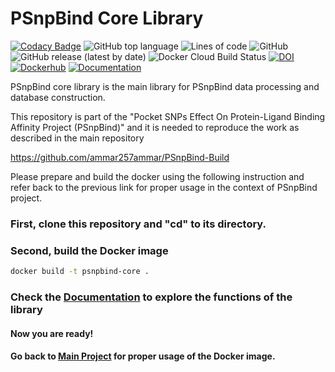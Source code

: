 # PSnpBind Core Library

[![Codacy Badge](https://app.codacy.com/project/badge/Grade/f88127b901bd40b48b9a3bab4b309703)](https://www.codacy.com/gh/ammar257ammar/psnpbind-core/dashboard?utm_source=github.com&amp;utm_medium=referral&amp;utm_content=ammar257ammar/psnpbind-core&amp;utm_campaign=Badge_Grade) ![GitHub top language](https://img.shields.io/github/languages/top/ammar257ammar/psnpbind-core) ![Lines of code](https://img.shields.io/tokei/lines/github/ammar257ammar/psnpbind-core) ![GitHub](https://img.shields.io/github/license/ammar257ammar/psnpbind-core) ![GitHub release (latest by date)](https://img.shields.io/github/v/release/ammar257ammar/psnpbind-core) ![Docker Cloud Build Status](https://img.shields.io/docker/cloud/build/aammar/psnpbind-core) [![DOI](https://zenodo.org/badge/227237183.svg)](https://zenodo.org/badge/latestdoi/227237183) [![Dockerhub](https://img.shields.io/badge/dockerhub-aammar%2Fpsnpbind--core-green)](https://hub.docker.com/r/aammar/psnpbind-core) [![Documentation](https://img.shields.io/badge/Documentation-Javadoc-blue)](https://ammar257ammar.github.io/psnpbind-core/)

PSnpBind core library is the main library for PSnpBind data processing and database construction.

This repository is part of the "Pocket SNPs Effect On Protein-Ligand Binding Affinity Project (PSnpBind)" and it is needed to reproduce the work as described in the main repository 

https://github.com/ammar257ammar/PSnpBind-Build

Please prepare and build the docker using the following instruction and refer back to the previous link for proper usage in the context of PSnpBind project.

### First, clone this repository and "cd" to its directory.

### Second, build the Docker image

```bash
docker build -t psnpbind-core .
```

### Check the [Documentation](https://ammar257ammar.github.io/psnpbind-core/) to explore the functions of the library

#### Now you are ready! 

#### Go back to [Main Project](https://github.com/ammar257ammar/pocket-snps-effect-binding-affinity) for proper usage of the Docker image.

